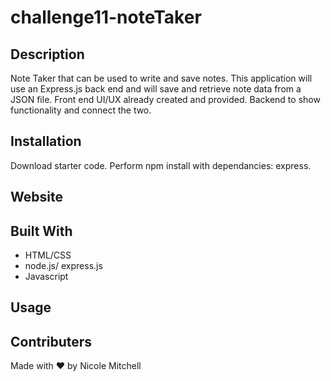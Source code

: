 # challenge11-noteTaker
 ## Description
 Note Taker that can be used to write and save notes. This application will use an Express.js back end and will save and retrieve note data from a JSON file.  Front end UI/UX already created and provided.  Backend to show functionality and connect the two.

 ## Installation
 Download starter code. Perform npm install with dependancies: express.

 ## Website
 
 
 ## Built With
* HTML/CSS
* node.js/ express.js
* Javascript

 ## Usage

 ## Contributers
 Made with ❤️ by Nicole Mitchell
